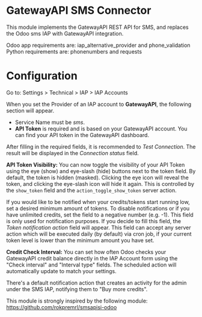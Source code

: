 GatewayAPI SMS Connector
=======================
This module implements the GatewayAPI REST API for SMS, and replaces the Odoo sms IAP with GatewayAPI integration.

Odoo app requirements are: iap_alternative_provider and phone_validation
Python requirements are: phonenumbers and requests

Configuration
=============

Go to: Settings > Technical > IAP > IAP Accounts

When you set the Provider of an IAP account to **GatewayAPI**, the following section will appear.

- Service Name must be *sms*.
- **API Token** is required and is based on your GatewayAPI account. You can find your API token in the GatewayAPI dashboard.

After filling in the required fields, it is recommended to *Test Connection*. The result will be displayed in the *Connection status* field.

**API Token Visibility:**
You can now toggle the visibility of your API Token using the eye (show) and eye-slash (hide) buttons next to the token field. By default, the token is hidden (masked). Clicking the eye icon will reveal the token, and clicking the eye-slash icon will hide it again. This is controlled by the `show_token` field and the `action_toggle_show_token` server action.

If you would like to be notified when your credits/tokens start running low, set a desired minimum amount of tokens. To disable notifications or if you have unlimited credits, set the field to a negative number (e.g. -1). This field is only used for notification purposes. If you decide to fill this field, the *Token notification action* field will appear. This field can accept any server action which will be executed daily (by default) via cron job, if your current token level is lower than the minimum amount you have set.

**Credit Check Interval:**
You can set how often Odoo checks your GatewayAPI credit balance directly in the IAP Account form using the "Check interval" and "Interval type" fields. The scheduled action will automatically update to match your settings.

There's a default notification action that creates an activity for the admin under the SMS IAP, notifying them to "Buy more credits".

This module is strongly inspired by the following module: https://github.com/rokpremrl/smsapisi-odoo
